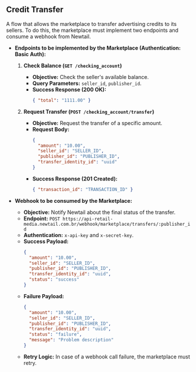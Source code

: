 ## Credit Transfer

A flow that allows the marketplace to transfer advertising credits to its sellers. To do this, the marketplace must implement two endpoints and consume a webhook from Newtail.

  * **Endpoints to be implemented by the Marketplace (Authentication: Basic Auth):**
    1.  **Check Balance (`GET /checking_account`)**
        *   **Objective:** Check the seller's available balance.
        *   **Query Parameters:** `seller_id`, `publisher_id`.
        *   **Success Response (200 OK):**
            ```json
            { "total": "1111.00" }
            ```

    2.  **Request Transfer (`POST /checking_account/transfer`)**
        *   **Objective:** Request the transfer of a specific amount.
        *   **Request Body:**
            ```json
            {
              "amount": "10.00",
              "seller_id": "SELLER_ID",
              "publisher_id": "PUBLISHER_ID",
              "transfer_identity_id": "uuid"
            }
            ```
        *   **Success Response (201 Created):**
            ```json
            { "transaction_id": "TRANSACTION_ID" }
            ```

  * **Webhook to be consumed by the Marketplace:**
    *   **Objective:** Notify Newtail about the final status of the transfer.
    *   **Endpoint:** `POST https://api-retail-media.newtail.com.br/webhook/marketplace/transfers/:publisher_id`
    *   **Authentication:** `x-api-key` and `x-secret-key`.
    *   **Success Payload:**
        ```json
        {
          "amount": "10.00",
          "seller_id": "SELLER_ID",
          "publisher_id": "PUBLISHER_ID",
          "transfer_identity_id": "uuid",
          "status": "success"
        }
        ```
    *   **Failure Payload:**
        ```json
        {
          "amount": "10.00",
          "seller_id": "SELLER_ID",
          "publisher_id": "PUBLISHER_ID",
          "transfer_identity_id": "uuid",
          "status": "failure",
          "message": "Problem description"
        }
        ```
    *   **Retry Logic:** In case of a webhook call failure, the marketplace must retry.